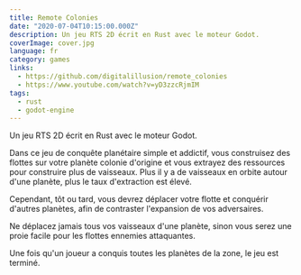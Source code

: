 ```yaml
---
title: Remote Colonies
date: "2020-07-04T10:15:00.000Z"
description: Un jeu RTS 2D écrit en Rust avec le moteur Godot.
coverImage: cover.jpg
language: fr
category: games
links:
  - https://github.com/digitalillusion/remote_colonies
  - https://www.youtube.com/watch?v=yD3zzcRjmIM
tags:
  - rust
  - godot-engine
---
```


Un jeu RTS 2D écrit en Rust avec le moteur Godot.

Dans ce jeu de conquête planétaire simple et addictif, vous construisez des flottes sur votre planète colonie d'origine et vous extrayez des ressources pour construire plus de vaisseaux. Plus il y a de vaisseaux en orbite autour d'une planète, plus le taux d'extraction est élevé.

Cependant, tôt ou tard, vous devrez déplacer votre flotte et conquérir d'autres planètes, afin de contraster l'expansion de vos adversaires.

Ne déplacez jamais tous vos vaisseaux d'une planète, sinon vous serez une proie facile pour les flottes ennemies attaquantes.

Une fois qu'un joueur a conquis toutes les planètes de la zone, le jeu est terminé.